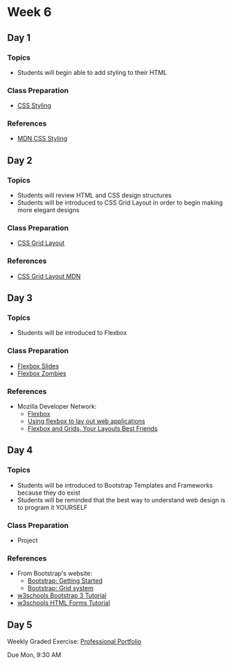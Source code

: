 # Week 6

## Day 1

### Topics

- Students will begin able to add styling to their HTML

### Class Preparation

- [CSS Styling](https://wecancodeit.github.io/java-slides/frontend/css-styling/#/)


### References

- [MDN CSS Styling](https://developer.mozilla.org/en-US/docs/Web/CSS)


## Day 2

### Topics

- Students will review HTML and CSS design structures
- Students will be introduced to CSS Grid Layout in order to begin making more elegant designs

### Class Preparation

- [CSS Grid Layout](https://wecancodeit.github.io/java-slides/frontend/css-grid/#/)

### References

- [CSS Grid Layout MDN](https://developer.mozilla.org/en-US/docs/Web/CSS/CSS_Grid_Layout)


## Day 3

### Topics

- Students will be introduced to Flexbox

### Class Preparation

- [Flexbox Slides](https://wecancodeit.github.io/java-slides/frontend/css-flexbox/#/)
- [Flexbox Zombies](http://flexboxzombies.com)

### References

- Mozilla Developer Network:
	- [Flexbox](https://developer.mozilla.org/en-US/docs/Learn/CSS/CSS_layout/Flexbox)
	- [Using flexbox to lay out web applications](https://developer.mozilla.org/en-US/docs/Web/CSS/CSS_Flexible_Box_Layout/Using_flexbox_to_lay_out_web_applications)
	- [Flexbox and Grids, Your Layouts Best Friends](https://aerolab.co/blog/flexbox-grids/)


## Day 4

### Topics

- Students will be introduced to Bootstrap Templates and Frameworks because they do exist
- Students will be reminded that the best way to understand web design is to program it YOURSELF

### Class Preparation

- Project

### References

- From Bootstrap's website:
	- [Bootstrap: Getting Started](http://getbootstrap.com/getting-started/)
	- [Bootstrap: Grid system](http://getbootstrap.com/css/#grid)
- [w3schools Bootstrap 3 Tutorial](https://www.w3schools.com/bootstrap/)
- [w3schools HTML Forms Tutorial](https://www.w3schools.com/html/html_forms.asp)


## Day 5

Weekly Graded Exercise: [Professional Portfolio](https://wecancodeit.github.io/java-exercises/professional-portfolio)

Due Mon, 9:30 AM
